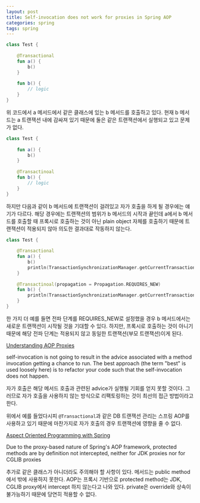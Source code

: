 ```yaml
---
layout: post
title: Self-invocation does not work for proxies in Spring AOP
categories: spring
tags: spring
---
```


```kotlin
class Test {
    
    @Transactional
    fun a() {
        b()
    }
    
    fun b() {
        // logic
    }
}
```

위 코드에서 a 메서드에서 같은 클래스에 있는 b 메서드를 호출하고 있다. 현재 b 메서드는 a 트랜잭션 내에 감싸져 있기 때문에 둘은 같은 트랜잭션에서 실행되고 있고 문제가 없다.

```kotlin
class Test {
    
    fun a() {
        b()
    }
    
    @Transactinoal
    fun b() {
        // logic
    }
}
```

하지만 다음과 같이 b 메서드에 트랜잭션이 걸려있고 자가 호출을 하게 될 경우에는 얘기가 다르다. 해당 경우에는 트랜잭션의 범위가 b 메서드의 시작과 끝인데 a에서 b 메서드를 호출할 때 프록시로 호출하는 것이 아닌 plain object 자체를 호출하기 때문에 트랜잭션이 적용되지 않아 의도한 결과대로 작동하지 않는다.

```kotlin
class Test {
    
    @Transactional
    fun a() {
        b()
        println(TransactionSynchronizationManager.getCurrentTransactionName())
    }
    
    @Transactinoal(propagation = Propagation.REQUIRES_NEW)
    fun b() {
        println(TransactionSynchronizationManager.getCurrentTransactionName())
    }
}
```

한 가지 더 예를 들면 전파 단계를 REQUIRES_NEW로 설정했을 경우 b 메서드에서는 새로운 트랜잭션이 시작될 것을 기대할 수 있다. 하지만, 프록시로 호출하는 것이 아니기 때문에 해당 전파 단계는 적용되지 않고 동일한 트랜잭션(부모 트랜잭션)이게 된다.

>
[Understanding AOP Proxies](https://docs.spring.io/spring-framework/reference/core/aop/proxying.html#aop-understanding-aop-proxies)
>
self-invocation is not going to result in the advice associated with a method invocation getting a chance to run.
The best approach (the term "best" is used loosely here) is to refactor your code such that the self-invocation does not happen.

자가 호출은 해당 메서드 호출과 관련된 advice가 실행될 기회를 얻지 못할 것이다. 그러므로 자가 호출을 사용하지 않는 방식으로 리팩토링하는 것이 최선의 접근 방법이라고 한다.

위에서 예를 들었다시피 `@Transactional`과 같은 DB 트랜잭션 관리는 스프링 AOP를 사용하고 있기 때문에 마찬가지로 자가 호출의 경우 트랜잭션에 영향을 줄 수 없다.

>
[Aspect Oriented Programming with Spring](https://docs.spring.io/spring-framework/docs/2.5.5/reference/aop.html)
>
Due to the proxy-based nature of Spring's AOP framework, protected methods are by definition not intercepted, neither for JDK proxies nor for CGLIB proxies

추가로 같은 클래스가 아니더라도 주의해야 할 사항이 있다. 메서드는 public method에서 밖에 사용하지 못한다. AOP는 프록시 기반으로 protected method는 JDK, CGLIB proxy에서 intercept 하지 않는다고 나와 있다. private은 override와 상속이 불가능하기 때문에 당연히 적용할 수 없다.